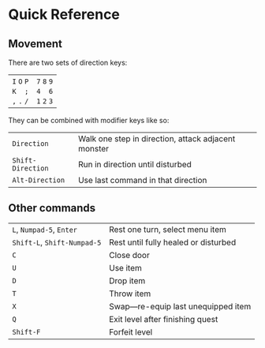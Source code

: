 # Quick Reference

## Movement

There are two sets of direction keys:

<table>
<tr>
  <td>
    <code>I</code> <code>O</code> <code>P</code><br>
    <code>K</code> <code>&nbsp;</code> <code>;</code><br>
    <code>,</code> <code>.</code> <code>/</code><br>
  </td>
  <td>
    <code>7</code> <code>8</code> <code>9</code><br>
    <code>4</code> <code>&nbsp;</code> <code>6</code><br>
    <code>1</code> <code>2</code> <code>3</code><br>
  </td>
</tr>
</table>

They can be combined with modifier keys like so:

<table width="100%">
<tr>
  <td><code>Direction</code></td><td>Walk one step in direction, attack adjacent monster</td>
</tr><tr>
  <td><code>Shift-Direction</code></td><td>Run in direction until disturbed</td>
</tr><tr>
  <td><code>Alt-Direction</code></td><td>Use last command in that direction</td>
</tr>
</table>

## Other commands

<table width="100%">
<tr>
  <td><code>L</code>, <code>Numpad-5</code>, <code>Enter</code></td><td>Rest one turn, select menu item</td>
</tr><tr>
  <td><code>Shift-L</code>, <code>Shift-Numpad-5</code></td><td>Rest until fully healed or disturbed</td>
</tr><tr>
  <td><code>C</code></td><td>Close door</td>
</tr><tr>
  <td><code>U</code></td><td>Use item</td>
</tr><tr>
  <td><code>D</code></td><td>Drop item</td>
</tr><tr>
  <td><code>T</code></td><td>Throw item</td>
</tr><tr>
  <td><code>X</code></td><td>Swap&mdash;re-equip last unequipped item</td>
</tr><tr>
  <td><code>Q</code></td><td>Exit level after finishing quest</td>
</tr><tr>
  <td><code>Shift-F</code></td><td>Forfeit level</td>
</tr>
</table>